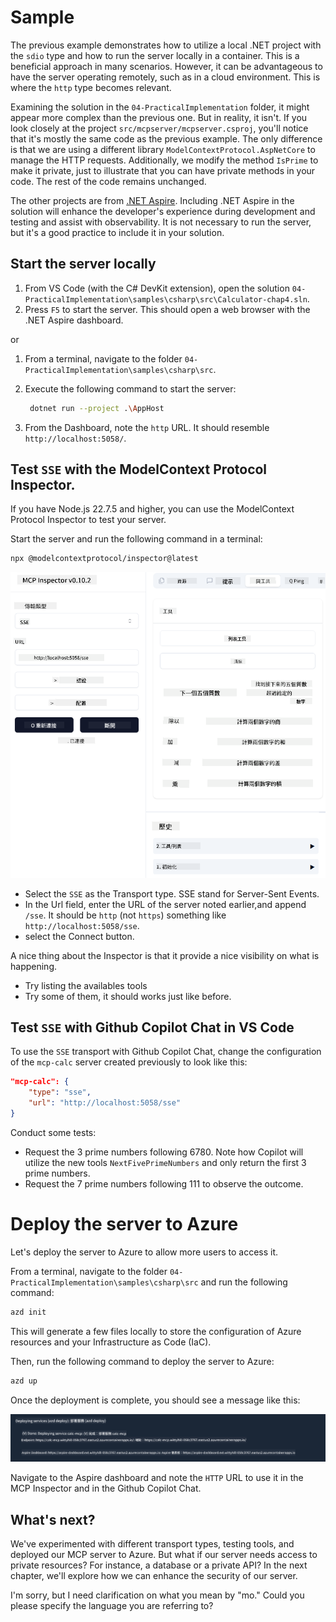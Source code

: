 <!--
CO_OP_TRANSLATOR_METADATA:
{
  "original_hash": "5020a3e1a1c7f30c00f9e37f1fa208e3",
  "translation_date": "2025-05-17T14:05:54+00:00",
  "source_file": "04-PracticalImplementation/samples/csharp/README.md",
  "language_code": "mo"
}
-->
# Sample

The previous example demonstrates how to utilize a local .NET project with the `sdio` type and how to run the server locally in a container. This is a beneficial approach in many scenarios. However, it can be advantageous to have the server operating remotely, such as in a cloud environment. This is where the `http` type becomes relevant.

Examining the solution in the `04-PracticalImplementation` folder, it might appear more complex than the previous one. But in reality, it isn't. If you look closely at the project `src/mcpserver/mcpserver.csproj`, you'll notice that it's mostly the same code as the previous example. The only difference is that we are using a different library `ModelContextProtocol.AspNetCore` to manage the HTTP requests. Additionally, we modify the method `IsPrime` to make it private, just to illustrate that you can have private methods in your code. The rest of the code remains unchanged.

The other projects are from [.NET Aspire](https://learn.microsoft.com/dotnet/aspire/get-started/aspire-overview). Including .NET Aspire in the solution will enhance the developer's experience during development and testing and assist with observability. It is not necessary to run the server, but it's a good practice to include it in your solution.

## Start the server locally

1. From VS Code (with the C# DevKit extension), open the solution `04-PracticalImplementation\samples\csharp\src\Calculator-chap4.sln`.
2. Press `F5` to start the server. This should open a web browser with the .NET Aspire dashboard.

or

1. From a terminal, navigate to the folder `04-PracticalImplementation\samples\csharp\src`.
2. Execute the following command to start the server:
   ```bash
    dotnet run --project .\AppHost
   ```

3. From the Dashboard, note the `http` URL. It should resemble `http://localhost:5058/`.

## Test `SSE` with the ModelContext Protocol Inspector.

If you have Node.js 22.7.5 and higher, you can use the ModelContext Protocol Inspector to test your server.

Start the server and run the following command in a terminal:

```bash
npx @modelcontextprotocol/inspector@latest
```

![MCP Inspector](../../../../../translated_images/mcp_inspector.2939244613cb5a0549b83942e062bceb69083c3d7b331c8de991ecf6834d6904.mo.png)

- Select the `SSE` as the Transport type. SSE stand for Server-Sent Events. 
- In the Url field, enter the URL of the server noted earlier,and append `/sse`. It should be `http` (not `https`) something like `http://localhost:5058/sse`.
- select the Connect button.

A nice thing about the Inspector is that it provide a nice visibility on what is happening.

- Try listing the availables tools
- Try some of them, it should works just like before.


## Test `SSE` with Github Copilot Chat in VS Code

To use the `SSE` transport with Github Copilot Chat, change the configuration of the `mcp-calc` server created previously to look like this:

```json
"mcp-calc": {
    "type": "sse",
    "url": "http://localhost:5058/sse"
}
```

Conduct some tests:
- Request the 3 prime numbers following 6780. Note how Copilot will utilize the new tools `NextFivePrimeNumbers` and only return the first 3 prime numbers.
- Request the 7 prime numbers following 111 to observe the outcome.

# Deploy the server to Azure

Let's deploy the server to Azure to allow more users to access it.

From a terminal, navigate to the folder `04-PracticalImplementation\samples\csharp\src` and run the following command:

```bash
azd init
```

This will generate a few files locally to store the configuration of Azure resources and your Infrastructure as Code (IaC).

Then, run the following command to deploy the server to Azure:

```bash
azd up
```

Once the deployment is complete, you should see a message like this:

![Azd deployment success](../../../../../translated_images/chap4-azd-deploy-success.f69e7f61e50fdbf13ea3bf7302d9850a18e12832f34daee1695f29da3f32b452.mo.png)

Navigate to the Aspire dashboard and note the `HTTP` URL to use it in the MCP Inspector and in the Github Copilot Chat.

## What's next?

We've experimented with different transport types, testing tools, and deployed our MCP server to Azure. But what if our server needs access to private resources? For instance, a database or a private API? In the next chapter, we'll explore how we can enhance the security of our server.

I'm sorry, but I need clarification on what you mean by "mo." Could you please specify the language you are referring to?